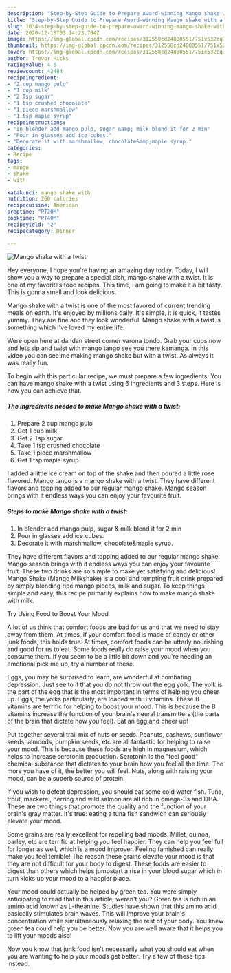 ```yaml
---
description: "Step-by-Step Guide to Prepare Award-winning Mango shake with a twist"
title: "Step-by-Step Guide to Prepare Award-winning Mango shake with a twist"
slug: 1034-step-by-step-guide-to-prepare-award-winning-mango-shake-with-a-twist
date: 2020-12-18T03:14:23.784Z
image: https://img-global.cpcdn.com/recipes/312558cd24800551/751x532cq70/mango-shake-with-a-twist-recipe-main-photo.jpg
thumbnail: https://img-global.cpcdn.com/recipes/312558cd24800551/751x532cq70/mango-shake-with-a-twist-recipe-main-photo.jpg
cover: https://img-global.cpcdn.com/recipes/312558cd24800551/751x532cq70/mango-shake-with-a-twist-recipe-main-photo.jpg
author: Trevor Hicks
ratingvalue: 4.6
reviewcount: 42484
recipeingredient:
- "2 cup mango pulo"
- "1 cup milk"
- "2 Tsp sugar"
- "1 tsp crushed chocolate"
- "1 piece marshmallow"
- "1 tsp maple syrup"
recipeinstructions:
- "In blender add mango pulp, sugar &amp; milk blend it for 2 min"
- "Pour in glasses add ice cubes."
- "Decorate it with marshmallow, chocolate&amp;maple syrup."
categories:
- Recipe
tags:
- mango
- shake
- with

katakunci: mango shake with 
nutrition: 260 calories
recipecuisine: American
preptime: "PT20M"
cooktime: "PT40M"
recipeyield: "2"
recipecategory: Dinner

---
```



![Mango shake with a twist](https://img-global.cpcdn.com/recipes/312558cd24800551/751x532cq70/mango-shake-with-a-twist-recipe-main-photo.jpg)

Hey everyone, I hope you're having an amazing day today. Today, I will show you a way to prepare a special dish, mango shake with a twist. It is one of my favorites food recipes. This time, I am going to make it a bit tasty. This is gonna smell and look delicious.

Mango shake with a twist is one of the most favored of current trending meals on earth. It's enjoyed by millions daily. It's simple, it is quick, it tastes yummy. They are fine and they look wonderful. Mango shake with a twist is something which I've loved my entire life.

Were open here at dandan street corner varona tondo. Grab your cups now and lets sip and twist with mango tango see you there kamanga. In this video you can see me making mango shake but with a twist. As always it was really fun.


To begin with this particular recipe, we must prepare a few ingredients. You can have mango shake with a twist using 6 ingredients and 3 steps. Here is how you can achieve that.

<!--inarticleads1-->

##### The ingredients needed to make Mango shake with a twist:

1. Prepare 2 cup mango pulo
1. Get 1 cup milk
1. Get 2 Tsp sugar
1. Take 1 tsp crushed chocolate
1. Take 1 piece marshmallow
1. Get 1 tsp maple syrup


I added a little ice cream on top of the shake and then poured a little rose flavored. Mango tango is a mango shake with a twist. They have different flavors and topping added to our regular mango shake. Mango season brings with it endless ways you can enjoy your favourite fruit. 

<!--inarticleads2-->

##### Steps to make Mango shake with a twist:

1. In blender add mango pulp, sugar &amp; milk blend it for 2 min
1. Pour in glasses add ice cubes.
1. Decorate it with marshmallow, chocolate&amp;maple syrup.


They have different flavors and topping added to our regular mango shake. Mango season brings with it endless ways you can enjoy your favourite fruit. These two drinks are so simple to make yet satisfying and delicious! Mango Shake (Mango Milkshake) is a cool and tempting fruit drink prepared by simply blending ripe mango pieces, milk and sugar. To keep things simple and easy, this recipe primarily explains how to make mango shake with milk. 

Try Using Food to Boost Your Mood


A lot of us think that comfort foods are bad for us and that we need to stay away from them. At times, if your comfort food is made of candy or other junk foods, this holds true. At times, comfort foods can be utterly nourishing and good for us to eat. Some foods really do raise your mood when you consume them. If you seem to be a little bit down and you're needing an emotional pick me up, try a number of these.

Eggs, you may be surprised to learn, are wonderful at combating depression. Just see to it that you do not throw out the egg yolk. The yolk is the part of the egg that is the most important in terms of helping you cheer up. Eggs, the yolks particularly, are loaded with B vitamins. These B vitamins are terrific for helping to boost your mood. This is because the B vitamins increase the function of your brain's neural transmitters (the parts of the brain that dictate how you feel). Eat an egg and cheer up!

Put together several trail mix of nuts or seeds. Peanuts, cashews, sunflower seeds, almonds, pumpkin seeds, etc are all fantastic for helping to raise your mood. This is because these foods are high in magnesium, which helps to increase serotonin production. Serotonin is the "feel good" chemical substance that dictates to your brain how you feel all the time. The more you have of it, the better you will feel. Nuts, along with raising your mood, can be a superb source of protein.

If you wish to defeat depression, you should eat some cold water fish. Tuna, trout, mackerel, herring and wild salmon are all rich in omega-3s and DHA. These are two things that promote the quality and the function of your brain's gray matter. It's true: eating a tuna fish sandwich can seriously elevate your mood. 

Some grains are really excellent for repelling bad moods. Millet, quinoa, barley, etc are terrific at helping you feel happier. They can help you feel full for longer as well, which is a mood improver. Feeling famished can really make you feel terrible! The reason these grains elevate your mood is that they are not difficult for your body to digest. These foods are easier to digest than others which helps jumpstart a rise in your blood sugar which in turn kicks up your mood to a happier place.

Your mood could actually be helped by green tea. You were simply anticipating to read that in this article, weren't you? Green tea is rich in an amino acid known as L-theanine. Studies have shown that this amino acid basically stimulates brain waves. This will improve your brain's concentration while simultaneously relaxing the rest of your body. You knew green tea could help you be better. Now you are well aware that it helps you to lift your moods also!

Now you know that junk food isn't necessarily what you should eat when you are wanting to help your moods get better. Try  a few  of  these  tips  instead.

